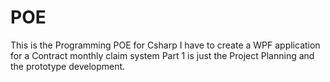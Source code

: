 # POE
This is the Programming POE for Csharp
I have to create a WPF application for a Contract monthly claim system
Part 1 is just the Project Planning and the prototype development.
